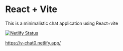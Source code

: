 # React + Vite

This is a minimalistic chat application using React+vite

[![Netlify Status](https://api.netlify.com/api/v1/badges/72ac96db-bc2e-4cac-b9eb-705dcfcc79b7/deploy-status)](https://app.netlify.com/sites/chimerical-pasca-a7b65d/deploys)

https://v-chat0.netlify.app/
